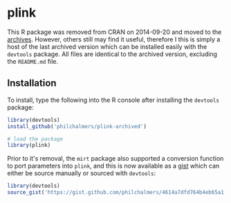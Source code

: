 # plink

This R package was removed from CRAN on 2014-09-20 and moved to the [archives](http://cran.r-project.org/web/packages/plink/index.html). However, others still may find it useful, therefore I this is simply a host of the last archived version which can be installed easily with the `devtools` package. All files are identical to the archived version, excluding the `README.md` file. 

## Installation

To install, type the following into the R console after installing the `devtools` package:

```r
library(devtools)
install_github('philchalmers/plink-archived')

# load the package
library(plink)
```

Prior to it's removal, the `mirt` package also supported a conversion function to port parameters into `plink`, and this is now available as a [gist](https://gist.github.com/philchalmers/4614a7dfd764b4eb65a1) which can either be source manually or sourced with `devtools`:

```r
library(devtools)
source_gist('https://gist.github.com/philchalmers/4614a7dfd764b4eb65a1')
```